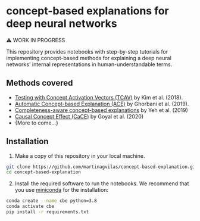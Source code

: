 # concept-based explanations for deep neural networks

:warning: WORK IN PROGRESS

This repository provides notebooks with step-by-step tutorials for
implementing concept-based methods for explaining a deep neural networks' internal
representations in human-understandable terms. 

## Methods covered
- [Testing with Concept Activation Vectors (TCAV)](https://arxiv.org/pdf/1711.11279.pdf)
by Kim et al. (2018).
- [Automatic Concept-based Explanation (ACE)](https://arxiv.org/pdf/1902.03129.pdf)
by Ghorbani et al. (2019).
- [Completeness-aware concept-based explanations](https://proceedings.neurips.cc/paper/2020/file/ecb287ff763c169694f682af52c1f309-Paper.pdf) by Yeh et al. (2019)
- [Causal Concept Effect (CaCE)](https://arxiv.org/pdf/1907.07165.pdf)
by Goyal et al. (2020)
- {More to come...}

## Installation
1.  Make a copy of this repository in your local machine.
```bash
git clone https://github.com/martinagvilas/concept-based-explanation.git
cd concept-based-explanation
```

2. Install the required software to run the notebooks. We recommend that you use 
[miniconda](https://docs.conda.io/en/latest/miniconda.html) for the installation:
```bash
conda create --name cbe python=3.8
conda activate cbe
pip install -r requirements.txt
```
